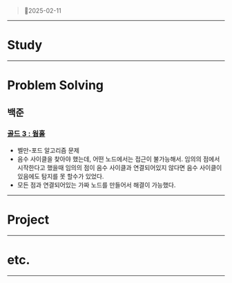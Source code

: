 > 🍦2025-02-11
> 

---

# Study

---

# Problem Solving

## 백준

### [골드 3 : 웜홀](https://www.acmicpc.net/problem/1865)

- 벨만-포드 알고리즘 문제
- 음수 사이클을 찾아야 했는데, 어떤 노드에서는 접근이 불가능해서. 임의의 점에서 시작한다고 했을때 임의의 점이 음수 사이클과 연결되어있지 않다면 음수 사이클이 있음에도 탐지를 못 할수가 있었다.
- 모든 점과 연결되어있는 가짜 노드를 만들어서 해결이 가능했다.

---

# Project

---

# etc.

---
